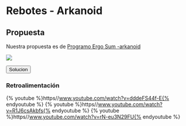 
# Rebotes - Arkanoid

## Propuesta

Nuestra propuesta es de [Programo Ergo Sum -arkanoid](http://www.programoergosum.com/cursos-online/scratch/111-juego-de-arkanoid-programado-con-scratch)

![](https://upload.wikimedia.org/wikipedia/en/a/a2/Arkanoid.png)
<script type="text/javascript">var feedback27_93text = "Solucion";</script><input type="button" name="toggle-feedback-27_93" value="Solucion" class="feedbackbutton" onclick="$exe.toggleFeedback(this,false);return false" />

### Retroalimentación

{% youtube %}https//www.youtube.com/watch?v=dddeFS44f-E{% endyoutube %}
{% youtube %}https//www.youtube.com/watch?v=R1J6csAkbfs{% endyoutube %}
{% youtube %}https//www.youtube.com/watch?v=rN-eu3N29FU{% endyoutube %}
